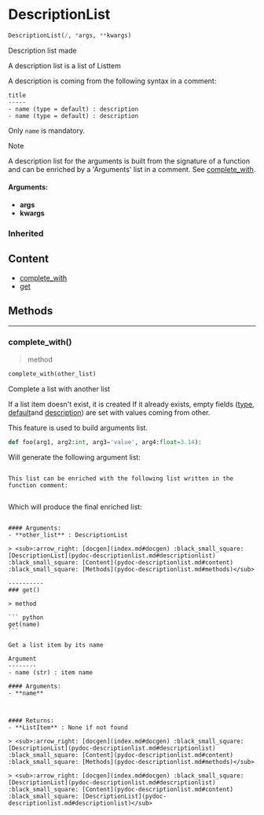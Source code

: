 # DescriptionList

``` python
DescriptionList(/, *args, **kwargs)
```

Description list made

A description list is a list of Listtem

A description is coming from the following syntax in a comment:

```
title
-----
- name (type = default) : description
- name (type = default) : description
```

Only `name` is mandatory.

> [!NOTE]
> A description list for the arguments is built from the signature of a function
> and can be enriched by a 'Arguments' list in a comment. See [complete_with](pydoc-descriptionlist.md#complete_with).

#### Arguments:
- **args**
- **kwargs**

### Inherited

## Content

- [complete_with](pydoc-descriptionlist.md#complete_with)
- [get](pydoc-descriptionlist.md#get)

## Methods



----------
### complete_with()

> method

``` python
complete_with(other_list)
```

Complete a list with another list

If a list item doesn't exist, it is created
If it already exists, empty fields ([type](pydoc-listitem.md#type), [default](pydoc-listitem.md#default)and [description](pydoc-listitem.md#description))
are set with values coming from other.

This feature is used to build arguments list. 
    
``` python
def foo(arg1, arg2:int, arg3='value', arg4:float=3.14):
```

Will generate the following argument list:

````

This list can be enriched with the following list written in the function comment:


````

Which will produce the final enriched list:

````

#### Arguments:
- **other_list** : DescriptionList

> <sub>:arrow_right: [docgen](index.md#docgen) :black_small_square: [DescriptionList](pydoc-descriptionlist.md#descriptionlist) :black_small_square: [Content](pydoc-descriptionlist.md#content) :black_small_square: [Methods](pydoc-descriptionlist.md#methods)</sub>

----------
### get()

> method

``` python
get(name)
```

Get a list item by its name

Argument
--------
- name (str) : item name

#### Arguments:
- **name**



#### Returns:
- **ListItem** : None if not found

> <sub>:arrow_right: [docgen](index.md#docgen) :black_small_square: [DescriptionList](pydoc-descriptionlist.md#descriptionlist) :black_small_square: [Content](pydoc-descriptionlist.md#content) :black_small_square: [Methods](pydoc-descriptionlist.md#methods)</sub>

> <sub>:arrow_right: [docgen](index.md#docgen) :black_small_square: [DescriptionList](pydoc-descriptionlist.md#descriptionlist) :black_small_square: [Content](pydoc-descriptionlist.md#content) :black_small_square: [DescriptionList](pydoc-descriptionlist.md#descriptionlist)</sub>